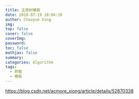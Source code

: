 ```yaml
---
title: 主席树模板
date: 2018-07-19 18:04:10
author: Chaoyue Xing
img: 
top: false
cover: false
coverImg: 
password: 
toc: false
mathjax: false
summary:
categories: Algorithm
tags: 
  - 转载
  - 模板
---
```


https://blog.csdn.net/acmore_xiong/article/details/52870338
